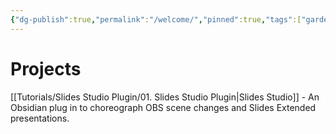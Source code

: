 ```yaml
---
{"dg-publish":true,"permalink":"/welcome/","pinned":true,"tags":["gardenEntry"],"noteIcon":""}
---
```


# Projects

[[Tutorials/Slides Studio Plugin/01. Slides Studio Plugin\|Slides Studio]] - An Obsidian plug in to choreograph OBS scene changes and Slides Extended presentations. 



